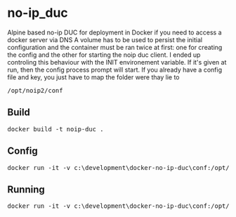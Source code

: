 # no-ip_duc

Alpine based no-ip DUC for deployment in Docker if you need to access a docker server via DNS
A volume has to be used to persist the initial configuration and the container must be ran twice at first: one for creating the config and the other for starting the noip duc client. I ended up controling this behaviour with the INIT environement variable. If it's given at run, then the config process prompt will start. If you already have a config file and key, you just have to map the folder were thay lie to <pre>/opt/noip2/conf</pre>

## Build

<pre>docker build -t noip-duc .</pre>

## Config

<pre>docker run -it -v c:\development\docker-no-ip-duc\conf:/opt/noip2/conf -e INIT=true noip-duc</pre>

## Running

<pre>docker run -it -v c:\development\docker-no-ip-duc\conf:/opt/noip2/conf noip-duc</pre>
